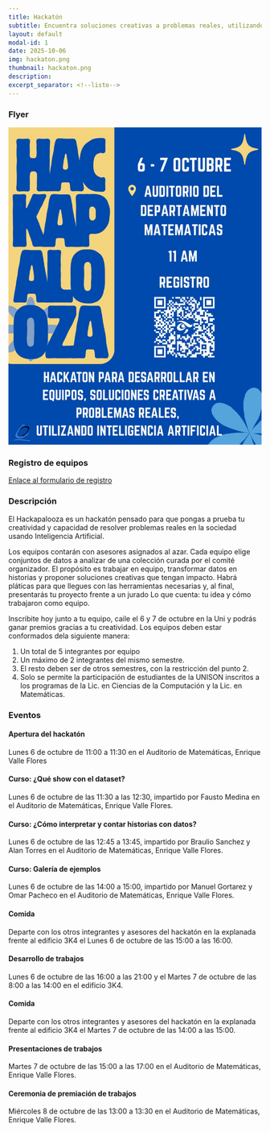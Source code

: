 ```yaml
---
title: Hackatón
subtitle: Encuentra soluciones creativas a problemas reales, utilizando inteligencia artificial
layout: default
modal-id: 1
date: 2025-10-06
img: hackaton.png
thumbnail: hackaton.png
description: 
excerpt_separator: <!--listo-->
---
```


### Flyer

<img src="/img/hackapalooza.jpeg" alt="Flyer hackapalooza" class="img-responsive img-centered">

### Registro de equipos

[Enlace al formulario de registro](https://forms.cloud.microsoft/r/1wQzQzt7gi)

### Descripción

El Hackapalooza es un hackatón pensado para que pongas a prueba tu creatividad y capacidad de resolver problemas reales en la sociedad usando Inteligencia Artificial.

Los equipos contarán con asesores asignados al azar. Cada equipo elige conjuntos de datos a analizar de una colección curada por el comité organizador. El propósito es trabajar en equipo, transformar datos en historias y proponer soluciones creativas que tengan impacto. Habrá pláticas para que llegues con las herramientas necesarias y, al final, presentarás tu proyecto frente a un jurado Lo que cuenta: tu idea y cómo trabajaron como equipo.

Inscribite hoy junto a tu equipo, caile el 6 y 7 de octubre en la Uni y podrás ganar premios gracias a tu creatividad. Los equipos deben estar conformados dela siguiente manera:
1. Un total de 5 integrantes por equipo
2. Un máximo de 2 integrantes del mismo semestre.
3. El resto deben ser de otros semestres, con la restricción del punto 2.
4. Solo se permite la participación de estudiantes de la UNISON inscritos a los programas de la Lic. en Ciencias de la Computación y la Lic. en Matemáticas.

### Eventos

#### Apertura del hackatón

Lunes 6 de octubre de 11:00 a 11:30 en el Auditorio de Matemáticas, Enrique Valle Flores

#### Curso: ¿Qué show con el dataset?

Lunes 6 de octubre de las 11:30 a las 12:30, impartido por Fausto Medina en el Auditorio de Matemáticas, Enrique Valle Flores.

#### Curso: ¿Cómo interpretar y contar historias con datos?

Lunes 6 de octubre de las 12:45 a 13:45, impartido por Braulio Sanchez y Alan Torres en el Auditorio de Matemáticas, Enrique Valle Flores.

#### Curso: Galería de ejemplos

Lunes 6 de octubre de las 14:00 a 15:00, impartido por Manuel Gortarez y Omar Pacheco en el Auditorio de Matemáticas, Enrique Valle Flores.

#### Comida

Departe con los otros integrantes y asesores del hackatón en la explanada frente al edificio 3K4 el Lunes 6 de octubre de las 15:00 a las 16:00.

#### Desarrollo de trabajos

Lunes 6 de octubre de las 16:00 a las 21:00 y el Martes 7 de octubre de las 8:00 a las 14:00 en el edificio 3K4.

#### Comida

Departe con los otros integrantes y asesores del hackatón en la explanada frente al edificio 3K4 el Martes 7 de octubre de las 14:00 a las 15:00.

#### Presentaciones de trabajos

Martes 7 de octubre de las 15:00 a las 17:00 en el Auditorio de Matemáticas, Enrique Valle Flores.

#### Ceremonia de premiación de trabajos

Miércoles 8 de octubre de las 13:00 a 13:30 en el Auditorio de Matemáticas, Enrique Valle Flores.


<!--listo-->

